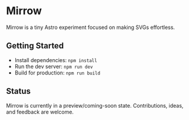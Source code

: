 # Mirrow

Mirrow is a tiny Astro experiment focused on making SVGs effortless.

## Getting Started
- Install dependencies: `npm install`
- Run the dev server: `npm run dev`
- Build for production: `npm run build`

## Status
Mirrow is currently in a preview/coming-soon state. Contributions, ideas, and feedback are welcome.

